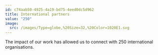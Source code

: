 ```yaml
---
id: c74aab50-4925-4a19-bd75-4eed0dc5d962
title: International partners
value: "250"
image:
  src: /images/Type=globe,%20Size=32,%20Color=1020E1.svg
---
```


The impact of our work has allowed us to connect with 250 international organisations.
